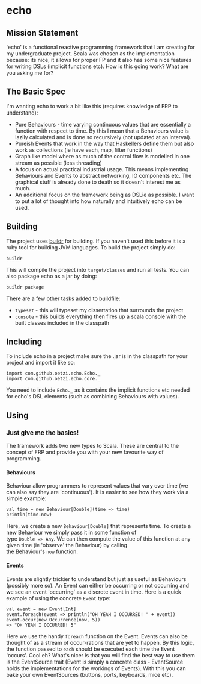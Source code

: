 # echo

## Mission Statement

'echo' is a functional reactive programming framework that I am creating for my undergraduate project. Scala was
chosen as the implementation because: its nice, it allows for proper FP and it also has some nice features for writing
DSLs (implicit functions etc). How is this going work? What are you asking me for?

## The Basic Spec

I'm wanting echo to work a bit like this (requires knowledge of FRP to understand):

* Pure Behaviours - time varying continuous values that are essentially a function with respect to time. By this I mean 
that a Behaviours value is lazily calculated and is done so recursively (not updated at an interval).
* Pureish Events that work in the way that Haskellers define them but also work as collections (ie have each, map, filter 
functions)
* Graph like model where as much of the control flow is modelled in one stream as possible (less threading)
* A focus on actual practical industrial usage. This means implementing Behaviours and Events to abstract networking, IO 
components etc. The graphical stuff is already done to death so it doesn't interest me as much.
* An additional focus on the framework being as DSLie as possible. I want to put a lot of thought into how naturally and 
intuitively echo can be used.

## Building

The project uses [buildr](http://buildr.apache.org/) for building. If you haven't used this before it is a ruby tool for 
building JVM languages. To build the project simply do:

    buildr
    
This will compile the project into `target/classes` and run all tests. You can also package echo as a jar by doing:

    buildr package
    
There are a few other tasks added to buildfile:

* `typeset` - this will typeset my dissertation that surrounds the project
* `console` - this builds everything then fires up a scala console with the built classes included in the classpath

## Including

To include echo in a project make sure the .jar is in the classpath for your project and import it like so:

    import com.github.oetzi.echo.Echo._
    import com.github.oetzi.echo.core._
    
You need to include `Echo._` as it contains the implicit functions etc needed for echo's DSL elements (such as combining 
Behaviours with values).  

## Using

### Just give me the basics!

The framework adds two new types to Scala. These are central to the concept of FRP and provide you with your new favourite 
way of programming.

#### Behaviours

Behaviour allow programmers to represent values that vary over time (we can also say they are 'continuous'). It is easier 
to see how they work via a simple example:

    val time = new Behaviour[Double](time => time)
    println(time.now)
    
Here, we create a new `Behaviour[Double]` that represents time. To create a new Behaviour we simply pass it in some function of   
type `Double => Any`. We can then compute the value of this function at any given time (ie 'observe' the Behaviour) by calling    
the Behaviour's `now` function. 

#### Events

Events are slightly trickier to understand but just as useful as Behaviours (possibly more so). An Event can either be 
occurring or not occurring and we see an event 'occurring' as a discrete event in time. Here is a quick example of using 
the concrete `Event` type:

    val event = new Event[Int]
    event.foreach(event => println("OH YEAH I OCCURRED! " + event))
    event.occur(new Occurrence(now, 5))
    => "OH YEAH I OCCURRED! 5"

Here we use the handy `foreach` function on the Event. Events can also be thought of as a stream of occur-rations that are 
yet to happen. By this logic, the function passed to `each` should be executed each time the Event 'occurs'. Cool eh? 
What's nicer is that you will find the best way to use them is the EventSource trait (Event is simply a concrete class - 
EventSource holds the implementations for the workings of Events). With this you can bake your own EventSources (buttons, 
ports, keyboards, mice etc).